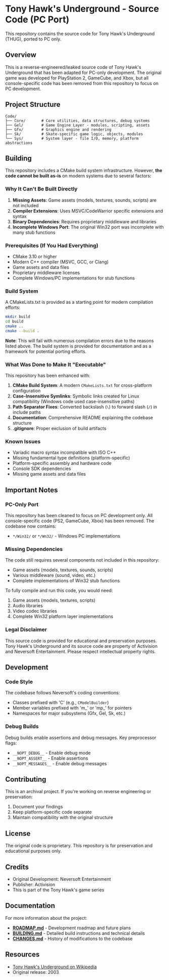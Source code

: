 # Tony Hawk's Underground - Source Code (PC Port)

This repository contains the source code for Tony Hawk's Underground (THUG), ported to PC only.

## Overview

This is a reverse-engineered/leaked source code of Tony Hawk's Underground that has been adapted for PC-only development. The original game was developed for PlayStation 2, GameCube, and Xbox, but all console-specific code has been removed from this repository to focus on PC development.

## Project Structure

```
Code/
├── Core/       # Core utilities, data structures, debug systems
├── Gel/        # Game Engine Layer - modules, scripting, assets
├── Gfx/        # Graphics engine and rendering
├── Sk/         # Skate-specific game logic, objects, modules
└── Sys/        # System layer - file I/O, memory, platform abstractions
```

## Building

This repository includes a CMake build system infrastructure. However, **the code cannot be built as-is** on modern systems due to several factors:

### Why It Can't Be Built Directly

1. **Missing Assets**: Game assets (models, textures, sounds, scripts) are not included
2. **Compiler Extensions**: Uses MSVC/CodeWarrior specific extensions and syntax
3. **Binary Dependencies**: Requires proprietary middleware and libraries
4. **Incomplete Windows Port**: The original Win32 port was incomplete with many stub functions

### Prerequisites (If You Had Everything)

- CMake 3.10 or higher
- Modern C++ compiler (MSVC, GCC, or Clang)
- Game assets and data files
- Proprietary middleware licenses
- Complete Windows/PC implementations for stub functions

### Build System

A CMakeLists.txt is provided as a starting point for modern compilation efforts:

```bash
mkdir build
cd build
cmake ..
cmake --build .
```

**Note**: This will fail with numerous compilation errors due to the reasons listed above. The build system is provided for documentation and as a framework for potential porting efforts.

### What Was Done to Make It "Executable"

This repository has been enhanced with:

1. **CMake Build System**: A modern `CMakeLists.txt` for cross-platform configuration
2. **Case-Insensitive Symlinks**: Symbolic links created for Linux compatibility (Windows code used case-insensitive paths)
3. **Path Separator Fixes**: Converted backslash (`\`) to forward slash (`/`) in include paths
4. **Documentation**: Comprehensive README explaining the codebase structure
5. **.gitignore**: Proper exclusion of build artifacts

### Known Issues

- Variadic macro syntax incompatible with ISO C++
- Missing fundamental type definitions (platform-specific)
- Platform-specific assembly and hardware code
- Console SDK dependencies
- Missing game assets and data files

## Important Notes

### PC-Only Port

This repository has been cleaned to focus on PC development only. All console-specific code (PS2, GameCube, Xbox) has been removed. The codebase now contains:
- `*/Win32/` or `*/Wn32/` - Windows PC implementations

### Missing Dependencies

The code still requires several components not included in this repository:
- Game assets (models, textures, sounds, scripts)
- Various middleware (sound, video, etc.)
- Complete implementations of Win32 stub functions

To fully compile and run this code, you would need:
1. Game assets (models, textures, scripts)
2. Audio libraries
3. Video codec libraries
4. Complete Win32 platform layer implementations

### Legal Disclaimer

This source code is provided for educational and preservation purposes. Tony Hawk's Underground and its source code are property of Activision and Neversoft Entertainment. Please respect intellectual property rights.

## Development

### Code Style

The codebase follows Neversoft's coding conventions:
- Classes prefixed with 'C' (e.g., `CModelBuilder`)
- Member variables prefixed with 'm_' or 'mp_' for pointers
- Namespaces for major subsystems (Gfx, Gel, Sk, etc.)

### Debug Builds

Debug builds enable assertions and debug messages. Key preprocessor flags:
- `__NOPT_DEBUG__` - Enable debug mode
- `__NOPT_ASSERT__` - Enable assertions
- `__NOPT_MESSAGES__` - Enable debug messages

## Contributing

This is an archival project. If you're working on reverse engineering or preservation:
1. Document your findings
2. Keep platform-specific code separate
3. Maintain compatibility with the original structure

## License

The original code is proprietary. This repository is for preservation and educational purposes only.

## Credits

- Original Development: Neversoft Entertainment
- Publisher: Activision
- This is part of the Tony Hawk's game series

## Documentation

For more information about the project:

- **[ROADMAP.md](ROADMAP.md)** - Development roadmap and future plans
- **[BUILDING.md](BUILDING.md)** - Detailed build instructions and technical details
- **[CHANGES.md](CHANGES.md)** - History of modifications to the codebase

## Resources

- [Tony Hawk's Underground on Wikipedia](https://en.wikipedia.org/wiki/Tony_Hawk%27s_Underground)
- Original release: 2003
